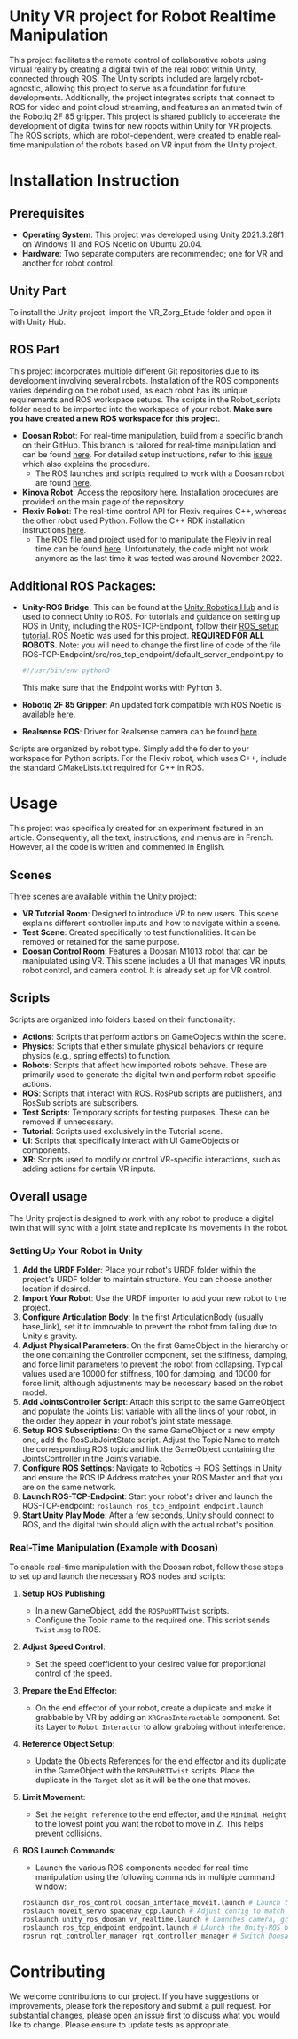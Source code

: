 # Unity VR project for Robot Realtime Manipulation

This project facilitates the remote control of collaborative robots using virtual reality by creating a digital twin of the real robot within Unity, connected through ROS. The Unity scripts included are largely robot-agnostic, allowing this project to serve as a foundation for future developments. Additionally, the project integrates scripts that connect to ROS for video and point cloud streaming, and features an animated twin of the Robotiq 2F 85 gripper. This project is shared publicly to accelerate the development of digital twins for new robots within Unity for VR projects. The ROS scripts, which are robot-dependent, were created to enable real-time manipulation of the robots based on VR input from the Unity project.

# Installation Instruction

## Prerequisites

- **Operating System**: This project was developed using Unity 2021.3.28f1 on Windows 11 and ROS Noetic on Ubuntu 20.04.
- **Hardware**: Two separate computers are recommended; one for VR and another for robot control.


## Unity Part

To install the Unity project, import the VR_Zorg_Etude folder and open it with Unity Hub.

## ROS Part
This project incorporates multiple different Git repositories due to its development involving several robots. Installation of the ROS components varies depending on the robot used, as each robot has its unique requirements and ROS workspace setups. The scripts in the Robot_scripts folder need to be imported into the workspace of your robot. **Make sure you have created a new ROS workspace for this project**.

* **Doosan Robot**: For real-time manipulation, build from a specific branch on their GitHub. This branch is tailored for real-time manipulation and can be found [here](https://github.com/ETS-J-Boutin/doosan-robot_RT). For detailed setup instructions, refer to this [issue](https://github.com/doosan-robotics/doosan-robot/issues/99) which also explains the procedure.
  * The ROS launches and scripts required to work with a Doosan robot are found [here](https://github.com/Lab-CORO/vr_unity_ros_doosan).
* **Kinova Robot**: Access the repository [here](https://github.com/Kinovarobotics/ros_kortex). Installation procedures are provided on the main page of the repository.
* **Flexiv Robot**: The real-time control API for Flexiv requires C++, whereas the other robot used Python. Follow the C++ RDK installation instructions [here](https://github.com/flexivrobotics/flexiv_rdk).
  * The ROS file and project used for to manipulate the Flexiv in real time can be found [here](https://github.com/Lab-CORO/vr_unity_ros_flexiv). Unfortunately, the code might not work anymore as the last time it was tested was around November 2022.

## Additional ROS Packages:

* **Unity-ROS Bridge**: This can be found at the [Unity Robotics Hub](https://github.com/Unity-Technologies/Unity-Robotics-Hub) and is used to connect Unity to ROS. For tutorials and guidance on setting up ROS in Unity, including the ROS-TCP-Endpoint, follow their [ROS_setup tutorial](https://github.com/Unity-Technologies/Unity-Robotics-Hub/blob/main/tutorials/pick_and_place/0_ros_setup.md). ROS Noetic was used for this project. **REQUIRED FOR ALL ROBOTS.** Note: you will need to change the first line of code of the file ROS-TCP-Endpoint/src/ros_tcp_endpoint/default_server_endpoint.py to
  ```bash
  #!/usr/bin/env python3
  ```
  This make sure that the Endpoint works with Pyhton 3.

* **Robotiq 2F 85 Gripper**: An updated fork compatible with ROS Noetic is available [here](https://github.com/alexandre-bernier/robotiq_85_gripper).
* **Realsense ROS**: Driver for Realsense camera can be found [here](https://github.com/rjwb1/realsense-ros).

Scripts are organized by robot type. Simply add the folder to your workspace for Python scripts. For the Flexiv robot, which uses C++, include the standard CMakeLists.txt required for C++ in ROS.

# Usage

This project was specifically created for an experiment featured in an article. Consequently, all the text, instructions, and menus are in French. However, all the code is written and commented in English.

## Scenes

Three scenes are available within the Unity project:
* **VR Tutorial Room**: Designed to introduce VR to new users. This scene explains different controller inputs and how to navigate within a scene.
* **Test Scene**: Created specifically to test functionalities. It can be removed or retained for the same purpose.
* **Doosan Control Room**: Features a Doosan M1013 robot that can be manipulated using VR. This scene includes a UI that manages VR inputs, robot control, and camera control. It is already set up for VR control.

## Scripts

Scripts are organized into folders based on their functionality:

* **Actions**: Scripts that perform actions on GameObjects within the scene.
* **Physics**: Scripts that either simulate physical behaviors or require physics (e.g., spring effects) to function.
* **Robots**: Scripts that affect how imported robots behave. These are primarily used to generate the digital twin and perform robot-specific actions.
* **ROS**: Scripts that interact with ROS. RosPub scripts are publishers, and RosSub scripts are subscribers.
* **Test Scripts**: Temporary scripts for testing purposes. These can be removed if unnecessary.
* **Tutorial**: Scripts used exclusively in the Tutorial scene.
* **UI**: Scripts that specifically interact with UI GameObjects or components.
* **XR**: Scripts used to modify or control VR-specific interactions, such as adding actions for certain VR inputs.

## Overall usage
The Unity project is designed to work with any robot to produce a digital twin that will sync with a joint state and replicate its movements in the robot.

### Setting Up Your Robot in Unity
1. **Add the URDF Folder**: Place your robot's URDF folder within the project's URDF folder to maintain structure. You can choose another location if desired.
2. **Import Your Robot**: Use the URDF importer to add your new robot to the project.
3. **Configure Articulation Body**: In the first ArticulationBody (usually base_link), set it to immovable to prevent the robot from falling due to Unity's gravity.
4. **Adjust Physical Parameters**: On the first GameObject in the hierarchy or the one containing the Controller component, set the stiffness, damping, and force limit parameters to prevent the robot from collapsing. Typical values used are 10000 for stiffness, 100 for damping, and 10000 for force limit, although adjustments may be necessary based on the robot model.
5. **Add JointsController Script**: Attach this script to the same GameObject and populate the Joints List variable with all the links of your robot, in the order they appear in your robot's joint state message.
6. **Setup ROS Subscriptions**: On the same GameObject or a new empty one, add the RosSubJointState script. Adjust the Topic Name to match the corresponding ROS topic and link the GameObject containing the JointsController in the Joints variable.
7. **Configure ROS Settings**: Navigate to Robotics -> ROS Settings in Unity and ensure the ROS IP Address matches your ROS Master and that you are on the same network.
8. **Launch ROS-TCP-Endpoint**: Start your robot's driver and launch the ROS-TCP-endpoint:
  `roslaunch ros_tcp_endpoint endpoint.launch`
9. **Start Unity Play Mode**: After a few seconds, Unity should connect to ROS, and the digital twin should align with the actual robot's position.

### Real-Time Manipulation (Example with Doosan)

To enable real-time manipulation with the Doosan robot, follow these steps to set up and launch the necessary ROS nodes and scripts:

1. **Setup ROS Publishing**: 
   - In a new GameObject, add the `ROSPubRTTwist` scripts.
   - Configure the Topic name to the required one. This script sends `Twist.msg` to ROS.

2. **Adjust Speed Control**: 
   - Set the speed coefficient to your desired value for proportional control of the speed.

3. **Prepare the End Effector**: 
   - On the end effector of your robot, create a duplicate and make it grabbable by VR by adding an `XRGrabInteractable` component. Set its Layer to `Robot Interactor` to allow grabbing without interference.

4. **Reference Object Setup**: 
   - Update the Objects References for the end effector and its duplicate in the GameObject with the `ROSPubRTTwist` scripts. Place the duplicate in the `Target` slot as it will be the one that moves.

5. **Limit Movement**: 
   - Set the `Height reference` to the end effector, and the `Minimal Height` to the lowest point you want the robot to move in Z. This helps prevent collisions.

6. **ROS Launch Commands**: 
   - Launch the various ROS components needed for real-time manipulation using the following commands in multiple command window:
   ```bash
   roslaunch dsr_ros_control doosan_interface_moveit.launch # Launch the ROS driver for real-time control.
   roslauch moveit_servo spacenav_cpp.launch # Adjust config to match your robot. See MoveIt tutorials for setup.
   roslaunch unity_ros_doosan vr_realtime.launch # Launches camera, gripper, and conversion scripts. Permissions for the gripper may need adjustment (`sudo chmod 777 /dev/ttyUSB0`).
   roslaunch ros_tcp_endpoint endpoint.launch # LAunch the Unity-ROS bridge
   rosrun rqt_controller_manager rqt_controller_manager # Switch Doosan controller to velocity control.


# Contributing

We welcome contributions to our project. If you have suggestions or improvements, please fork the repository and submit a pull request. For substantial changes, please open an issue first to discuss what you would like to change. Please ensure to update tests as appropriate.
